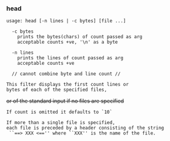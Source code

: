 ### head

`usage: head [-n lines | -c bytes] [file ...]`

```
  -c bytes 
    prints the bytes(chars) of count passed as arg
    acceptable counts +ve, '\n' as a byte
  
  -n lines 
    prints the lines of count passed as arg
    acceptable counts +ve

  // cannot combine byte and line count //
```

```
This filter displays the first count lines or 
bytes of each of the specified files, 
```

~~or of the standard input if no files are specified~~
```
If count is omitted it defaults to `10`

If more than a single file is specified,
each file is preceded by a header consisting of the string
 ``==> XXX <=='' where ``XXX'' is the name of the file.
```